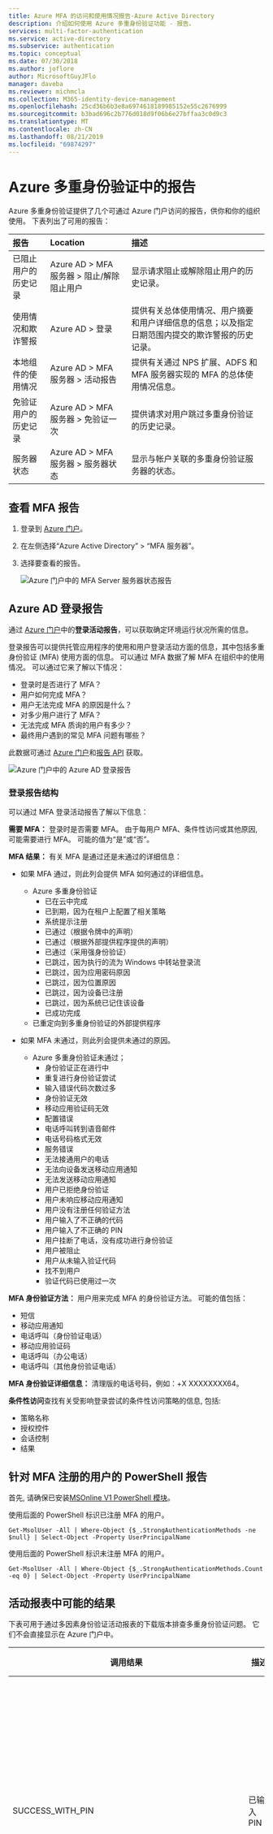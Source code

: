 ```yaml
---
title: Azure MFA 的访问和使用情况报告-Azure Active Directory
description: 介绍如何使用 Azure 多重身份验证功能 - 报告。
services: multi-factor-authentication
ms.service: active-directory
ms.subservice: authentication
ms.topic: conceptual
ms.date: 07/30/2018
ms.author: joflore
author: MicrosoftGuyJFlo
manager: daveba
ms.reviewer: michmcla
ms.collection: M365-identity-device-management
ms.openlocfilehash: 25cd36b6b3e8a6974618189985152e55c2676999
ms.sourcegitcommit: b3bad696c2b776d018d9f06b6e27bffaa3c0d9c3
ms.translationtype: MT
ms.contentlocale: zh-CN
ms.lasthandoff: 08/21/2019
ms.locfileid: "69874297"
---
```

# <a name="reports-in-azure-multi-factor-authentication"></a>Azure 多重身份验证中的报告

Azure 多重身份验证提供了几个可通过 Azure 门户访问的报告，供你和你的组织使用。 下表列出了可用的报告：

| 报告 | Location | 描述 |
|:--- |:--- |:--- |
| 已阻止用户的历史记录 | Azure AD > MFA 服务器 > 阻止/解除阻止用户 | 显示请求阻止或解除阻止用户的历史记录。 |
| 使用情况和欺诈警报 | Azure AD > 登录 | 提供有关总体使用情况、用户摘要和用户详细信息的信息；以及指定日期范围内提交的欺诈警报的历史记录。 |
| 本地组件的使用情况 | Azure AD > MFA 服务器 > 活动报告 | 提供有关通过 NPS 扩展、ADFS 和 MFA 服务器实现的 MFA 的总体使用情况信息。 |
| 免验证用户的历史记录 | Azure AD > MFA 服务器 > 免验证一次 | 提供请求对用户跳过多重身份验证的历史记录。 |
| 服务器状态 | Azure AD > MFA 服务器 > 服务器状态 | 显示与帐户关联的多重身份验证服务器的状态。 |

## <a name="view-mfa-reports"></a>查看 MFA 报告

1. 登录到 [Azure 门户](https://portal.azure.com)。
2. 在左侧选择“Azure Active Directory” > “MFA 服务器”。
3. 选择要查看的报告。

   ![Azure 门户中的 MFA Server 服务器状态报告](./media/howto-mfa-reporting/report.png)

## <a name="azure-ad-sign-ins-report"></a>Azure AD 登录报告

通过 [Azure 门户](https://portal.azure.com)中的**登录活动报告**，可以获取确定环境运行状况所需的信息。

登录报告可以提供托管应用程序的使用和用户登录活动方面的信息，其中包括多重身份验证 (MFA) 使用方面的信息。 可以通过 MFA 数据了解 MFA 在组织中的使用情况。 可以通过它来了解以下情况：

- 登录时是否进行了 MFA？
- 用户如何完成 MFA？
- 用户无法完成 MFA 的原因是什么？
- 对多少用户进行了 MFA？
- 无法完成 MFA 质询的用户有多少？
- 最终用户遇到的常见 MFA 问题有哪些？

此数据可通过 [Azure 门户](https://portal.azure.com)和[报告 API](../reports-monitoring/concept-reporting-api.md) 获取。

![Azure 门户中的 Azure AD 登录报告](./media/howto-mfa-reporting/sign-in-report.png)

### <a name="sign-ins-report-structure"></a>登录报告结构

可以通过 MFA 登录活动报告了解以下信息：

**需要 MFA：** 登录时是否需要 MFA。 由于每用户 MFA、条件性访问或其他原因, 可能需要进行 MFA。 可能的值为“是”或“否”。

**MFA 结果：** 有关 MFA 是通过还是未通过的详细信息：

- 如果 MFA 通过，则此列会提供 MFA 如何通过的详细信息。
   - Azure 多重身份验证
      - 已在云中完成
      - 已到期，因为在租户上配置了相关策略
      - 系统提示注册
      - 已通过（根据令牌中的声明）
      - 已通过（根据外部提供程序提供的声明）
      - 已通过（采用强身份验证）
      - 已跳过，因为执行的流为 Windows 中转站登录流
      - 已跳过，因为应用密码原因
      - 已跳过，因为位置原因
      - 已跳过，因为设备已注册
      - 已跳过，因为系统已记住该设备
      - 已成功完成
   - 已重定向到多重身份验证的外部提供程序

- 如果 MFA 未通过，则此列会提供未通过的原因。
   - Azure 多重身份验证未通过；
      - 身份验证正在进行中
      - 重复进行身份验证尝试
      - 输入错误代码次数过多
      - 身份验证无效
      - 移动应用验证码无效
      - 配置错误
      - 电话呼叫转到语音邮件
      - 电话号码格式无效
      - 服务错误
      - 无法接通用户的电话
      - 无法向设备发送移动应用通知
      - 无法发送移动应用通知
      - 用户已拒绝身份验证
      - 用户未响应移动应用通知
      - 用户没有注册任何验证方法
      - 用户输入了不正确的代码
      - 用户输入了不正确的 PIN
      - 用户挂断了电话，没有成功进行身份验证
      - 用户被阻止
      - 用户从未输入验证代码
      - 找不到用户
      - 验证代码已使用过一次

**MFA 身份验证方法：** 用户用来完成 MFA 的身份验证方法。 可能的值包括：

- 短信
- 移动应用通知
- 电话呼叫（身份验证电话）
- 移动应用验证码
- 电话呼叫（办公电话）
- 电话呼叫（其他身份验证电话）

**MFA 身份验证详细信息：** 清理版的电话号码，例如：+X XXXXXXXX64。

**条件性访问**查找有关受影响登录尝试的条件性访问策略的信息, 包括:

- 策略名称
- 授权控件
- 会话控制
- 结果

## <a name="powershell-reporting-on-users-registered-for-mfa"></a>针对 MFA 注册的用户的 PowerShell 报告

首先, 请确保已安装[MSOnline V1 PowerShell 模块](https://docs.microsoft.com/powershell/azure/active-directory/overview?view=azureadps-1.0)。

使用后面的 PowerShell 标识已注册 MFA 的用户。

```Get-MsolUser -All | Where-Object {$_.StrongAuthenticationMethods -ne $null} | Select-Object -Property UserPrincipalName```

使用后面的 PowerShell 标识未注册 MFA 的用户。

```Get-MsolUser -All | Where-Object {$_.StrongAuthenticationMethods.Count -eq 0} | Select-Object -Property UserPrincipalName```

## <a name="possible-results-in-activity-reports"></a>活动报表中可能的结果

下表可用于通过多因素身份验证活动报表的下载版本排查多重身份验证问题。 它们不会直接显示在 Azure 门户中。

| 调用结果 | 描述 | 广泛说明 |
| --- | --- | --- |
| SUCCESS_WITH_PIN | 已输入 PIN | 用户输入了 PIN。  如果身份验证成功, 则他们输入了正确的 PIN 码。  如果身份验证被拒绝, 则他们输入的 PIN 不正确, 或用户设置为 "标准" 模式。 |
| SUCCESS_NO_PIN | 仅输入 # | 如果将用户设置为 PIN 模式, 并且身份验证被拒绝, 这意味着用户不会输入其 PIN, 只输入了 #。  如果用户设置为 "标准" 模式并且身份验证成功, 这意味着用户只需输入 #, 这是在标准模式下执行的正确操作。 |
| SUCCESS_WITH_PIN_BUT_TIMEOUT | 输入后未按 # | 由于未输入 #, 用户未发送任何 DTMF 数字。  除非输入指示条目完成的 #, 否则不会发送输入的其他数字。 |
|SUCCESS_NO_PIN_BUT_TIMEOUT | 无电话输入-已超时 | 调用已得到应答, 但没有响应。  这通常表示由语音邮件提取呼叫。 |
| SUCCESS_PIN_EXPIRED | PIN 已到期且未更改 | 用户的 PIN 已过期, 并且系统会提示其更改, 但 PIN 更改未成功完成。 |
| SUCCESS_USED_CACHE | 已用缓存 | 身份验证成功, 但没有多重身份验证呼叫, 因为在配置的缓存时间范围内发生相同用户名的以前成功的身份验证。 |
| SUCCESS_BYPASSED_AUTH | 免验证的身份验证 | 使用为用户启动的一次性跳过身份验证成功。  有关绕过的详细信息, 请参阅跳过的用户历史记录报告。 |
| SUCCESS_USED_IP_BASED_CACHE | 使用的基于 IP 的缓存 | 由于在配置的缓存时间范围内发生了相同用户名、身份验证类型、应用程序名称和 IP 的以前成功的身份验证, 因此无需进行多重身份验证呼叫身份验证。 |
| SUCCESS_USED_APP_BASED_CACHE | 使用的基于应用的缓存 | 由于在配置的缓存时间范围内对同一用户名、身份验证类型和应用程序名称进行了以前成功的身份验证, 因此无需进行多重身份验证呼叫, 身份验证成功。 |
| SUCCESS_INVALID_INPUT | 电话输入无效 | 电话发送的响应无效。  这可能来自传真计算机或调制解调器, 或者用户可能已输入 * 作为 PIN 的一部分。 |
| SUCCESS_USER_BLOCKED | 用户被阻止 | 用户的电话号码被阻止。  被阻止的号码可以在身份验证呼叫期间由用户启动, 也可以由管理员使用 Azure 门户启动。 <br> 注意：  阻止的号码也是欺诈警报的副产品。 |
| SUCCESS_SMS_AUTHENTICATED | 已通过短信进行身份验证 | 对于双向测试消息, 用户已正确答复了其一次性密码 (OTP) 或 OTP + PIN。 |
| SUCCESS_SMS_SENT | 短信已发送 | 对于短信, 已成功发送包含一次性密码 (OTP) 的短信。  用户将在应用程序中输入 OTP 或 OTP + PIN 以完成身份验证。 |
| SUCCESS_PHONE_APP_AUTHENTICATED | 已对移动应用程序进行身份验证 | 用户通过移动应用成功地进行了身份验证。 |
| SUCCESS_OATH_CODE_PENDING | OATH 代码已挂起 | 系统提示用户输入 OATH 代码, 但没有响应。 |
| SUCCESS_OATH_CODE_VERIFIED | OATH 代码已验证 | 用户在出现提示时输入了有效的 OATH 代码。 |
| SUCCESS_FALLBACK_OATH_CODE_VERIFIED | 已验证回退 OATH 代码 | 用户已被拒绝使用其主要多重身份验证方法进行身份验证, 并提供有效的 OATH 代码以进行回退。 |
| SUCCESS_FALLBACK_SECURITY_QUESTIONS_ANSWERED | 已回答回退安全问题 | 用户已被拒绝使用其主要多重身份验证方法进行身份验证, 并正确回答了其安全问题以进行回退。 |
| FAILED_PHONE_BUSY | 身份验证已在进行 | 多重身份验证已在处理此用户的身份验证。  这通常是由在同一登录期间发送多个身份验证请求的 RADIUS 客户端引起的。 |
| CONFIG_ISSUE | 电话无法接通 | 已尝试调用, 但无法将其放置或未应答。  这包括繁忙信号、快速繁忙信号 (断开连接)、三色调 (数字不再处于服务中)、铃声超时等。 |
| FAILED_INVALID_PHONENUMBER | 电话号码格式无效 | 电话号码的格式无效。  电话号码必须是数字, 并且国家/地区代码必须为10位数 + 1 (美国 & 加拿大)。 |
| FAILED_USER_HUNGUP_ON_US | 用户已挂断电话 | 用户已接听电话, 但随后未按任何按钮便可将其挂起。 |
| FAILED_INVALID_EXTENSION | 分机无效 | 扩展名包含无效字符。  只允许使用数字、逗号、* 和 #。  还可以使用 @ 前缀。 |
| FAILED_FRAUD_CODE_ENTERED | 已输入欺诈代码 | 用户选择在呼叫期间报告欺诈, 导致拒绝的身份验证和电话号码被阻止。| 
| FAILED_SERVER_ERROR | 无法发起呼叫 | 多重身份验证服务无法发出呼叫。 |
| FAILED_SMS_NOT_SENT | 无法发送文本消息 | 无法发送短信。  身份验证被拒绝。 |
| FAILED_SMS_OTP_INCORRECT | 短信 OTP 不正确 | 用户在收到的短信中输入了不正确的一次性密码 (OTP)。  身份验证被拒绝。 |
| FAILED_SMS_OTP_PIN_INCORRECT | 短信 OTP + PIN 不正确 | 用户输入了不正确的一次性密码 (OTP) 和/或不正确的用户 PIN。  身份验证被拒绝。 |
| FAILED_SMS_MAX_OTP_RETRY_REACHED | 超出最大文本消息 OTP 尝试次数 | 用户已超过最大一次性密码 (OTP) 尝试次数。 |
| FAILED_PHONE_APP_DENIED | 已拒绝移动应用程序 | 用户通过按 "拒绝" 按钮拒绝了移动应用中的身份验证。 |
| FAILED_PHONE_APP_INVALID_PIN | 移动应用程序 PIN 无效 | 在移动应用中进行身份验证时, 用户输入了无效的 PIN 码。 |
| FAILED_PHONE_APP_PIN_NOT_CHANGED | 移动应用程序 PIN 未更改 | 用户未在移动应用中成功完成所需的 PIN 更改。 |
| FAILED_FRAUD_REPORTED | 已报告欺诈 | 用户在移动应用中报告了欺诈行为。 |
| FAILED_PHONE_APP_NO_RESPONSE | 移动应用程序没有响应 | 用户未响应移动应用身份验证请求。 |
| FAILED_PHONE_APP_ALL_DEVICES_BLOCKED | 已在所有设备上阻止移动应用程序 | 此用户的移动应用设备不再响应通知, 已被阻止。 |
| FAILED_PHONE_APP_NOTIFICATION_FAILED | 移动应用程序通知失败 | 尝试将通知发送到用户设备上的移动应用时出现故障。 |
| FAILED_PHONE_APP_INVALID_RESULT | 移动应用程序结果无效 | 移动应用返回的结果无效。 |
| FAILED_OATH_CODE_INCORRECT | OATH 代码不正确 | 用户输入了不正确的 OATH 代码。  身份验证被拒绝。 |
| FAILED_OATH_CODE_PIN_INCORRECT | OATH 代码 + PIN 不正确 | 用户输入了不正确的 OATH 代码和/或不正确的用户 PIN。  身份验证被拒绝。 |
| FAILED_OATH_CODE_DUPLICATE | 重复 OATH 代码 | 用户输入了以前使用过的 OATH 代码。  身份验证被拒绝。 |
| FAILED_OATH_CODE_OLD | OATH 代码已过期 | 用户输入的 OATH 代码位于先前使用的 OATH 代码之前。  身份验证被拒绝。 |
| FAILED_OATH_TOKEN_TIMEOUT | OATH 代码结果超时 | 用户进入 OATH 代码所用的时间太长, 多因素身份验证尝试已超时。 |
| FAILED_SECURITY_QUESTIONS_TIMEOUT | 安全问题结果超时 | 用户输入的安全问题答案太长, 多因素身份验证尝试已超时。 |
| FAILED_AUTH_RESULT_TIMEOUT | 身份验证结果超时 | 用户完成多重身份验证尝试所用时间太长。 |
| FAILED_AUTHENTICATION_THROTTLED | 已限制身份验证 | 此服务已限制多重身份验证尝试。 |

## <a name="next-steps"></a>后续步骤

* [SSPR 和 MFA 使用情况和见解报告](howto-authentication-methods-usage-insights.md)
* [面向用户](../user-help/multi-factor-authentication-end-user.md)
* [部署位置](concept-mfa-whichversion.md)
